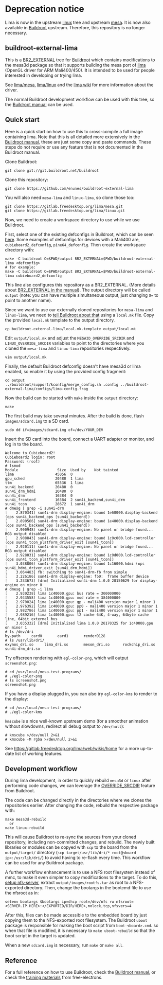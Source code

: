 # Deprecation notice

Lima is now in the upstream [linux](https://git.kernel.org/pub/scm/linux/kernel/git/torvalds/linux.git/tree/drivers/gpu/drm/lima) tree and upstream [mesa](https://gitlab.freedesktop.org/mesa/mesa).
It is now also available in [Buildroot](https://patchwork.ozlabs.org/patch/1165617/) upstream.
Therefore, this repository is no longer necessary.

## buildroot-external-lima

This is a [BR2_EXTERNAL](https://buildroot.org/downloads/manual/manual.html#outside-br-custom) tree for [Buildroot](https://buildroot.org/) which contains modifications to the mesa3d package so that it supports building the mesa port of [lima](https://gitlab.freedesktop.org/lima/mesa.git) (OpenGL driver for ARM Mali400/450).
It is intended to be used for people interested in developing or trying lima.

See [lima/mesa](https://gitlab.freedesktop.org/lima/mesa.git), [lima/linux](https://gitlab.freedesktop.org/lima/linux.git) and the [lima wiki](https://gitlab.freedesktop.org/lima/web/wikis/home) for more information about the driver.

The normal Buildroot development workflow can be used with this tree, so the [Buildroot manual](https://buildroot.org/downloads/manual/manual.html) can be used.

## Quick start

Here is a quick start on how to use this to cross-compile a full image containing lima. Note that this is all detailed more extensively in the [Buildroot manual](https://buildroot.org/downloads/manual/manual.html), these are just some copy and paste commands. These steps do not require or use any feature that is not documented in the Buildroot manual.

Clone Buildroot:

```
git clone git://git.buildroot.net/buildroot
```

Clone this repository:

```
git clone https://github.com/enunes/buildroot-external-lima
```

You will also need `mesa-lima` and `linux-lima`, so clone those too:

```
git clone https://gitlab.freedesktop.org/lima/mesa.git
git clone https://gitlab.freedesktop.org/lima/linux.git
```

Now, we need to create a workspace directory to use while we use Buildroot.

First, select one of the existing defconfigs in Buildroot, which can be seen [here](https://git.buildroot.net/buildroot/tree/configs).
Some examples of defconfigs for devices with a Mali400 are, `cubieboard2_defconfig`, `pine64_defconfig`.
Then create the workspace directory with:

```
make -C buildroot O=$PWD/output BR2_EXTERNAL=$PWD/buildroot-external-lima <defconfig>
# for example:
make -C buildroot O=$PWD/output BR2_EXTERNAL=$PWD/buildroot-external-lima cubieboard2_defconfig
```

This line also configures this repository as a BR2_EXTERNAL. (More details about [BR2_EXTERNAL in the manual](https://buildroot.org/downloads/manual/manual.html#outside-br-custom)).
The output directory will be called `output` (note: you can have multiple simultaneous output, just changing `O=` to point to another name).

Since we want to use our externally cloned repositories for `mesa-lima` and `linux-lima`, we need to [tell Buildroot about that](https://buildroot.org/downloads/manual/manual.html#_using_buildroot_during_development) using a `local.mk` file.
Copy the provided `local.mk` template to the output directory.

```
cp buildroot-external-lima/local.mk.template output/local.mk
```

Edit `output/local.mk` and adjust the `MESA3D_OVERRIDE_SRCDIR` and `LINUX_OVERRIDE_SRCDIR` variables to point to the directories where you cloned the `mesa-lima` and `linux-lima` repositories respectively.

```
vim output/local.mk
```

Finally, the default Buildroot defconfig doesn't have mesa3d or lima enabled, so enable it by using the provided config fragment:

```
cd output
../buildroot/support/kconfig/merge_config.sh .config ../buildroot-external-lima/configs/lima-config.frag
```

Now the build can be started with `make` inside the `output` directory:

```
make
```

The first build may take several minutes.
After the build is done, flash `images/sdcard.img` to a SD card.

```
sudo dd if=images/sdcard.img of=/dev/YOUR_DEV
```

Insert the SD card into the board, connect a UART adapter or monitor, and log in to the board.

```
Welcome to Cubieboard2!
Cubieboard2 login: root
Password: (root)
# lsmod
Module                  Size  Used by    Not tainted
lima                   45056  0
gpu_sched              20480  1 lima
ttm                    65536  1 lima
sun4i_backend          20480  0
sun4i_drm_hdmi         20480  0
sun4i_drm              16384  0
sun4i_frontend         16384  2 sun4i_backend,sun4i_drm
sun4i_tcon             28672  1 sun4i_drm
# dmesg | grep -i sun4i-drm
[    2.870341] sun4i-drm display-engine: bound 1e60000.display-backend (ops sun4i_backend_ops [sun4i_backend])
[    2.890566] sun4i-drm display-engine: bound 1e40000.display-backend (ops sun4i_backend_ops [sun4i_backend])
[    2.900948] sun4i-drm display-engine: No panel or bridge found... RGB output disabled
[    2.908843] sun4i-drm display-engine: bound 1c0c000.lcd-controller (ops sun4i_tcon_platform_driver_exit [sun4i_tcon])
[    2.920111] sun4i-drm display-engine: No panel or bridge found... RGB output disabled
[    2.928031] sun4i-drm display-engine: bound 1c0d000.lcd-controller (ops sun4i_tcon_platform_driver_exit [sun4i_tcon])
[    3.038806] sun4i-drm display-engine: bound 1c16000.hdmi (ops sun4i_hdmi_driver_exit [sun4i_drm_hdmi])
[    3.064483] fb: switching to sun4i-drm-fb from simple
[    3.226186] sun4i-drm display-engine: fb0:  frame buffer device
[    3.233673] [drm] Initialized sun4i-drm 1.0.0 20150629 for display-engine on minor 0
# dmesg | grep -i lima
[    2.930238] lima 1c40000.gpu: bus rate = 300000000
[    2.943558] lima 1c40000.gpu: mod rate = 384000000
[    2.970024] lima 1c40000.gpu: gp - mali400 version major 1 minor 1
[    2.976392] lima 1c40000.gpu: pp0 - mali400 version major 1 minor 1
[    2.982786] lima 1c40000.gpu: pp1 - mali400 version major 1 minor 1
[    2.989216] lima 1c40000.gpu: l2 cache 64K, 4-way, 64byte cache line, 64bit external bus
[    3.035332] [drm] Initialized lima 1.0.0 20170325 for 1c40000.gpu on minor 1
# ls /dev/dri
by-path     card0       card1       renderD128
# ls /usr/lib/dri/
exynos_dri.so     lima_dri.so       meson_dri.so      rockchip_dri.so   sun4i-drm_dri.so
```

Try offscreen rendering with `egl-color-png`, which will output `screenshot.png`:

```
# cd /usr/local/mesa-test-programs/
# ./egl-color-png
# ls screenshot.png
screenshot.png
```

If you have a display plugged in, you can also try `egl-color-kms` to render to the display:

```
# cd /usr/local/mesa-test-programs/
# ./egl-color-kms
```

`kmscube` is a nice well-known upstream demo (for a smoother animation without slowdowns, redirect all debug output to `/dev/null`):

```
# kmscube >/dev/null 2>&1
# kmscube -M rgba >/dev/null 2>&1
```

See https://gitlab.freedesktop.org/lima/web/wikis/home for a more up-to-date list of working features.

## Development workflow

During lima development, in order to quickly rebuild `mesa3d` or `linux` after performing code changes, we can leverage the [OVERRIDE_SRCDIR](https://buildroot.org/downloads/manual/manual.html#_using_buildroot_during_development) feature from Buildroot.

The code can be changed directly in the directories where we clones the repositories earlier.
After changing the code, rebuild the respective package with:

```
make mesa3d-rebuild
  or
make linux-rebuild
```

This will cause Buildroot to re-sync the sources from your cloned repository, including non-committed changes, and rebuild.
The newly built libraries or modules can be copyed with `scp` to the board from the `output/target/` directory (`scp target/usr/lib/dri/* root@<board ip>:/usr/lib/dri/`) to avoid having to re-flash every time.
This workflow can be used for any Buildroot package.

A further workflow enhancement is to use a NFS root filesystem instead of mmc, to make it even simpler to copy modifications to the target.
To do this, [setup nfs-server](https://elinux.org/TFTP_Boot_and_NFS_Root_Filesystems#NFS_Server), extract `output/images/rootfs.tar` as root to a NFS-exported directory.
Then, change the bootargs in the bootcmd file to use the nfsroot as in:

```
setenv bootargs $bootargs ip=dhcp root=/dev/nfs rw nfsroot=<SERVER.IP.HERE>:</EXPORTED/DIR/HERE>,nolock,tcp,nfsvers=4
```

After this, files can be made accessible to the embedded board by just copying them to the NFS-exported root filesystem.
The Buildroot `uboot` package is responsible for making the boot script from `boot-<board>.cmd`. so when that file is modified, it is necessary to `make uboot-rebuild` so that the boot script in the target is updated.

When a new `sdcard.img` is necessary, run `make` or `make all`.

## Reference

For a full reference on how to use Buildroot, check the [Buildroot manual](https://buildroot.org/downloads/manual/manual.html), or check the [training materials](http://free-electrons.com/doc/training/buildroot/buildroot-slides.pdf) from free-electrons.
